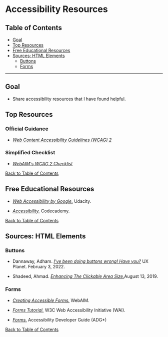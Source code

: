 # Accessibility Resources

## Table of Contents

- [Goal](#Goal)
- [Top Resources](#top-resources)
- [Free Educational Resources](#free-educational-resources)
- [Sources: HTML Elements](#sources-html-elements)
  - [Buttons](#buttons)
  - [Forms](#forms)

---

## Goal

- Share accessibility resources that I have found helpful.

## Top Resources

### Official Guidance

- [_Web Content Accessibility Guidelines (WCAG) 2_](https://www.w3.org/TR/WCAG21/)

### Simplified Checklist

- [_WebAIM's WCAG 2 Checklist_](https://webaim.org/standards/wcag/checklist)

[Back to Table of Contents](#table-of-contents)

## Free Educational Resources

- [_Web Accessibility by Google._](https://www.udacity.com/course/web-accessibility--ud891) Udacity.

- [_Accessibility._](https://www.codecademy.com/learn/learn-intermediate-css/modules/accessibility) Codecademy.

[Back to Table of Contents](#table-of-contents)

## Sources: HTML Elements

### Buttons

- Dannaway, Adham. [_I've been doing buttons wrong! Have you?_](https://uxplanet.org/ive-been-doing-buttons-wrong-have-you-2117c0066613) UX Planet. February 3, 2022.

- Shadeed, Ahmad. [_Enhancing The Clickable Area Size._](https://ishadeed.com/article/clickable-area/)August 13, 2019.

### Forms

- [_Creating Accessible Forms._](https://webaim.org/techniques/forms/) WebAIM.

- [_Forms Tutorial._](https://www.w3.org/WAI/tutorials/forms/) W3C Web Accessibility Initiative (WAI).

- [_Forms._](https://www.accessibility-developer-guide.com/examples/forms/) Accessibility Developer Guide (ADG\*)

[Back to Table of Contents](#table-of-contents)
